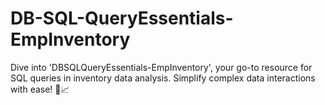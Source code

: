 # DB-SQL-QueryEssentials-EmpInventory
Dive into 'DBSQLQueryEssentials-EmpInventory', your go-to resource for SQL queries in inventory data analysis. Simplify complex data interactions with ease! 💼📈
